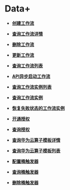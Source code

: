 # Data+<a name="obs_04_0138"></a>

-   **[创建工作流](创建工作流.md)**  

-   **[查询工作流详情](查询工作流详情.md)**  

-   **[删除工作流](删除工作流.md)**  

-   **[更新工作流](更新工作流.md)**  

-   **[查询工作流列表](查询工作流列表.md)**  

-   **[API异步启动工作流](API异步启动工作流.md)**  

-   **[查询工作流实例列表](查询工作流实例列表.md)**  

-   **[查询工作流实例](查询工作流实例.md)**  

-   **[恢复失败状态的工作流实例](恢复失败状态的工作流实例.md)**  

-   **[开通授权](开通授权.md)**  

-   **[查询授权](查询授权.md)**  

-   **[查询华为云算子模板详情](查询华为云算子模板详情.md)**  

-   **[查询华为云算子模板列表](查询华为云算子模板列表.md)**  

-   **[配置桶触发器](配置桶触发器.md)**  

-   **[查询桶触发器](查询桶触发器.md)**  

-   **[删除桶触发器](删除桶触发器.md)**  

